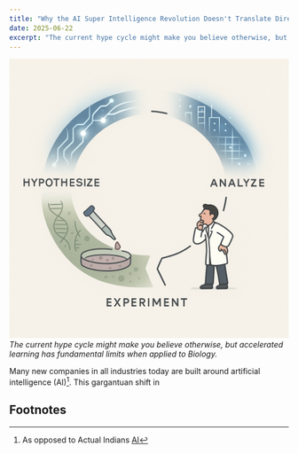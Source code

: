 ```yaml
---
title: "Why the AI Super Intelligence Revolution Doesn't Translate Directly to Biotech"
date: 2025-06-22
excerpt: "The current hype cycle might make you believe otherwise, but accelerated learning has fundamental limits when applied to Biology."
---
```


![Alt text](../images/ComfyUI_00015_.png)
*The current hype cycle might make you believe otherwise, but accelerated learning has fundamental limits when applied to Biology.*

Many new companies in all industries today are built around artificial intelligence (AI)[^1]. This gargantuan shift in 




## Footnotes

[^1]: As opposed to Actual Indians [AI](https://www.businesstoday.in/technology/news/story/700-indian-engineers-posed-as-ai-the-london-startup-that-took-microsoft-for-a-ride-478514-2025-05-31)